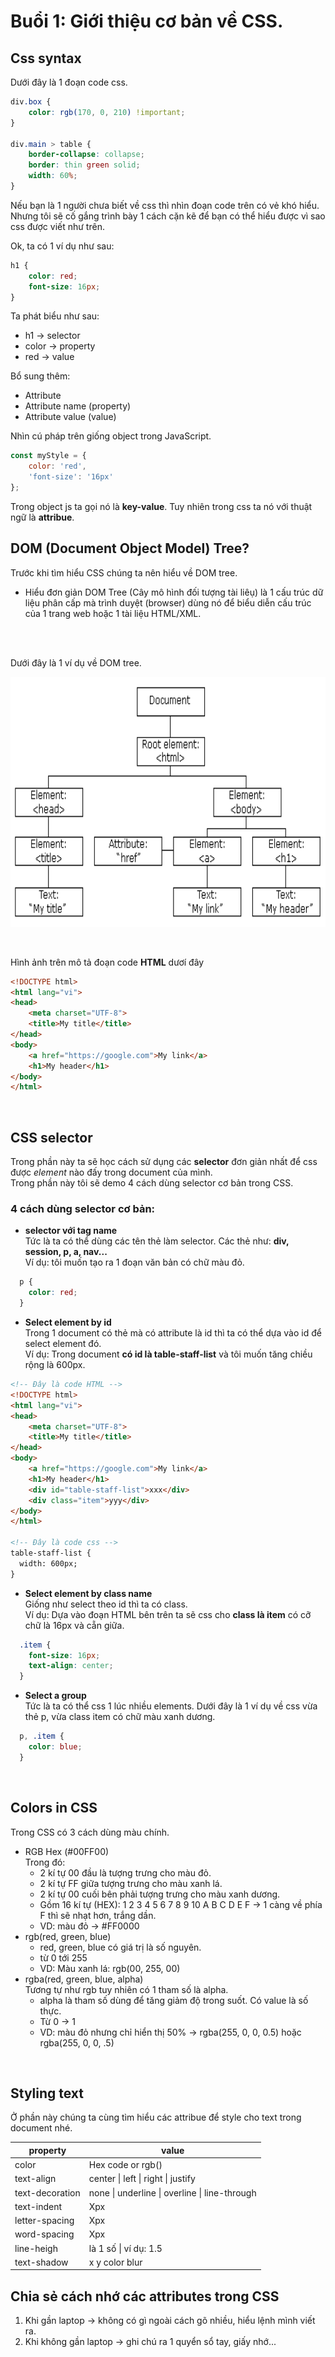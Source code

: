 # Buổi 1: Giới thiệu cơ bản về CSS.

## Css syntax

Dưới đây là 1 đoạn code css.

```css
div.box {
    color: rgb(170, 0, 210) !important;
}

div.main > table {
    border-collapse: collapse;
    border: thin green solid;
    width: 60%;
}
```
  Nếu bạn là 1 người chưa biết về css thì nhìn đoạn code trên có vẻ khó hiểu.
  Nhưng tôi sẽ cố gắng trình bày 1 cách cặn kẽ để bạn có thể hiểu được vì sao css được viết như trên.

Ok, ta có 1 ví dụ như sau:
```css
h1 {
    color: red;
    font-size: 16px;
}
```

Ta phát biểu như sau:
- h1 -> selector
- color -> property
- red -> value

Bổ sung thêm:
- Attribute
- Attribute name (property)
- Attribute value (value)

Nhìn cú pháp trên giống object trong JavaScript.
```javascript
const myStyle = {
    color: 'red',
    'font-size': '16px'
};
```
Trong object js ta gọi nó là **key-value**. 
Tuy nhiên trong css ta nó với thuật ngữ là **attribue**.

## DOM (Document Object Model) Tree?
Trước khi tìm hiểu CSS chúng ta nên hiểu về DOM tree.
- Hiểu đơn giản DOM Tree (Cây mô hình đối tượng tài liêụ) là 1 cấu trúc dữ liệu phân cấp mà trình duyệt (browser) dùng nó để biểu diễn cấu trúc của 1 trang web hoặc 1 tài liệu HTML/XML.
<br/>
<br/>

Dưới đây là 1 ví dụ về DOM tree.



<p align="center">
  <img src="./images/dom-tree.gif"  width="600" height="400">
</p>
<br/>

Hình ảnh trên mô tả đoạn code **HTML** dươí đây
```html
<!DOCTYPE html>
<html lang="vi">
<head>
    <meta charset="UTF-8">
    <title>My title</title>
</head>
<body>
    <a href="https://google.com">My link</a>
    <h1>My header</h1>
</body>
</html>
```
<br>

## CSS selector
Trong phần này ta sẽ học cách sử dụng các **selector** đơn giản nhất để css được *element* nào đấy trong document của mình.
<br/>
Trong phần này tôi sẽ demo 4 cách dùng selector cơ bản trong CSS.
<br/>
### 4 cách dùng selector cơ bản:
- **selector với tag name** <br />
Tức là ta có thể dùng các tên thẻ làm selector.
Các thẻ như: **div, session, p, a, nav...** <br/>
Ví dụ: tôi muốn tạo ra 1 đoạn văn bản có chữ màu đỏ.
```css
  p {
    color: red;
  }
```
- **Select element by id** <br/>
Trong 1 document có thẻ mà có attribute là id thì ta có thể dựa vào id để select element đó. <br/>
Ví dụ: Trong document **có id là table-staff-list** và tôi muốn tăng chiều rộng là 600px.

```html
<!-- Đây là code HTML -->
<!DOCTYPE html>
<html lang="vi">
<head>
    <meta charset="UTF-8">
    <title>My title</title>
</head>
<body>
    <a href="https://google.com">My link</a>
    <h1>My header</h1>
    <div id="table-staff-list">xxx</div>
    <div class="item">yyy</div>
</body>
</html>

<!-- Đây là code css -->
table-staff-list {
  width: 600px;
}
```

- **Select element by class name** <br/>
Giống như select theo id thì ta có class. <br/>
Ví dụ: Dựa vào đoạn HTML bên trên ta sẽ css cho **class là item** có cỡ chữ là 16px và cẵn giữa.

```css
  .item {
    font-size: 16px;
    text-align: center;
  }
```

- **Select a group** <br/>
Tức là ta có thể css 1 lúc nhiều elements.
Dưới đây là 1 ví dụ về css vừa thẻ p, vừa class item có chữ màu xanh dương.
```css
  p, .item {
    color: blue;
  }
```
<br/>

## Colors in CSS
Trong CSS có 3 cách dùng màu chính.
- RGB Hex (#00FF00) <br>
Trong đó:
  - 2 kí tự 00 đầu là tượng trưng cho màu đỏ.
  - 2 kí tự FF giữa tượng trưng cho màu xanh lá.
  - 2 kí tự 00 cuối bên phải tượng trưng cho màu xanh dương.
  - Gồm 16 kí tự (HEX): 1 2 3 4 5 6 7 8 9 10 A B C D E F -> 1 càng về phía F thì sẽ nhạt hơn, trắng dần.
  - VD: màu đỏ -> #FF0000 
- rgb(red, green, blue)
  - red, green, blue có giá trị là số nguyên.
  - từ 0 tới 255
  - VD: Màu xanh lá: rgb(00, 255, 00)
- rgba(red, green, blue, alpha) <br>
Tương tự như rgb tuy nhiên có 1 tham số là alpha.
  - alpha là tham số dùng để tăng giảm độ trong suốt. Có value là số thực.
  - Từ 0 -> 1
  - VD: màu đỏ nhưng chỉ hiển thị 50% -> rgba(255, 0, 0, 0.5) hoặc rgba(255, 0, 0, .5)
<br/>

## Styling text
Ở phần này chúng ta cùng tìm hiểu các attribue để style cho text trong document nhé.


<div align="center">
  
| property       | value               |
| -------------- | ------------------- |
| color          | Hex code or rgb()   |
| text-align     | center \| left \| right \| justify |
| text-decoration | none \| underline \| overline \| line-through |
| text-indent    | Xpx                 |
| letter-spacing | Xpx                 |
| word-spacing   | Xpx                 |
| line-heigh     | là 1 số \| ví dụ: 1.5 |
| text-shadow    | x y color blur      |

</div>



## Chia sẻ cách nhớ các attributes trong CSS
1. Khi gần laptop -> không có gì ngoài cách gõ nhiều, hiểu lệnh mình viết ra.
2. Khi không gần laptop -> ghi chú ra 1 quyển sổ tay, giấy nhớ...